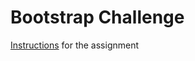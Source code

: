 # Bootstrap Challenge 
[Instructions](https://bootcamp-coders.cnm.edu/~web/bootstrap-4-challenge/) for the assignment
